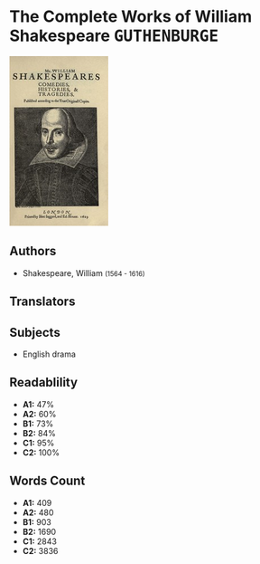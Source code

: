# The Complete Works of William Shakespeare <kbd>GUTHENBURGE</kbd>

![](./cover.medium.jpg "")

## Authors


 - Shakespeare, William <small>(1564 - 1616)</small>

## Translators



## Subjects


 - English drama

## Readablility


 - **A1:** 47%
 - **A2:** 60%
 - **B1:** 73%
 - **B2:** 84%
 - **C1:** 95%
 - **C2:** 100%

## Words Count


 - **A1:** 409
 - **A2:** 480
 - **B1:** 903
 - **B2:** 1690
 - **C1:** 2843
 - **C2:** 3836
